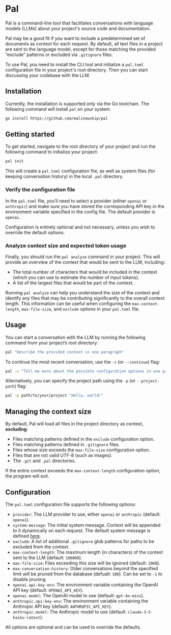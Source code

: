 # Pal

Pal is a command-line tool that facilitates conversations with language models
(LLMs) about your project's source code and documentation.

Pal may be a good fit if you want to include a predetermined set of documents as
context for each request. By default, all text files in a project are sent to
the language model, except for those matching the provided “exclude”
patterns or excluded via `.gitignore` files.

To use Pal, you need to install the CLI tool and initialize a `pal.toml`
configuration file in your project's root directory. Then you can start
discussing your codebase with the LLM.

## Installation

Currently, the installation is supported only via the Go toolchain. The
following command will install `pal` on your system.

```sh
go install https://github.com/malinowskip/pal
```

## Getting started

To get started, navigate to the root directory of your project and run the
following command to initialize your project:

```sh
pal init
```

This will create a `pal.toml` configuration file, as well as system files (for
keeping conversation history) in the local `.pal` directory.

### Verify the configuration file

In the `pal.toml` file, you’ll need to select a provider (either `openai` or
`anthropic`) and make sure you have stored the corresponding API key in the
environment variable specified in the config file. The default provider is `openai`.

Configuration is entirely optional and not necessary, unless you wish to
override the default options.

### Analyze context size and expected token usage

Finally, you should run the `pal analyze` command in your project. This will
provide an overview of the context that would be sent to the LLM, including:

- The total number of characters that would be included in the context (which
  you can use to estimate the number of input tokens).
- A list of the largest files that would be part of the context.

Running `pal analyze` can help you understand the size of the context and
identify any files that may be contributing significantly to the overall context
length. This information can be useful when configuring the
`max-context-length`, `max-file-size`, and `exclude` options in your `pal.toml`
file.

## Usage

You can start a conversation with the LLM by running the following command from
your project’s root directory:

```sh
pal "Describe the provided context in one paragraph"
```

To continue the most recent conversation, use the `-c` (or `--continue`) flag:

```sh
pal -c "Tell me more about the possible configuration options in one paragraph"
```

Alternatively, you can specify the project path using the `-p` (or
`--project-path`) flag:

```sh
pal -p path/to/your/project "Hello, world!"
```

## Managing the context size

By default, Pal will load all files in the project directory as context, **excluding**:

- Files matching patterns defined in the `exclude` configuration option.
- Files matching patterns defined in `.gitignore` files.
- Files whose size exceeds the `max-file-size` configuration option.
- Files that are not valid UTF-8 (such as images).
- The `.git` and `.pal` directories.

If the entire context exceeds the `max-context-length` configuration option, the
program will exit.

## Configuration

The `pal.toml` configuration file supports the following options:

- `provider`: The LLM provider to use, either `openai` or `anthropic` (default: `openai`).
- `system-message`: The initial system message. Context will be appended to it
  dynamically on each request. The default system message is defined
  [here](./config/default-system-message.md).
- `exclude`: A list of additional `.gitignore` glob patterns for paths to be excluded from the context.
- `max-context-length`: The maximum length (in characters) of the context sent to the LLM (default: `100000`).
- `max-file-size`: Files exceeding this size will be ignored (default: `20KB`).
- `max-conversation-history`: Older conversations beyond the specified limit
  will be pruned from the database (defualt: `100`). Can be set to `-1` to disable pruning.
- `openai.api-key-env`: The environment variable containing the OpenAI API key (default: `OPENAI_API_KEY`).
- `openai.model`: The OpenAI model to use (default: `gpt-4o-mini`).
- `anthropic.api-key-env`: The environment variable containing the Anthropic API key (default: `ANTHROPIC_API_KEY`).
- `anthropic.model`: The Anthropic model to use (default: `claude-3-5-haiku-latest`).

All options are optional and can be used to override the defaults.
